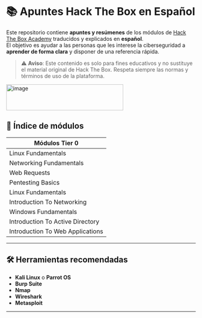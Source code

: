 # 📚 Apuntes Hack The Box en Español

Este repositorio contiene **apuntes y resúmenes** de los módulos de [Hack The Box Academy](https://academy.hackthebox.com/) traducidos y explicados en **español**.  
El objetivo es ayudar a las personas que les interese la ciberseguridad a **aprender de forma clara** y disponer de una referencia rápida.

> ⚠️ **Aviso**: Este contenido es solo para fines educativos y no sustituye el material original de Hack The Box. Respeta siempre las normas y términos de uso de la plataforma.

<img width="311" height="69" alt="image" src="https://github.com/user-attachments/assets/24da81b4-8450-49d4-9e8a-4ace074913e5" />

## 📖 Índice de módulos

| Módulos Tier 0 |
|--------|
| Linux Fundamentals | 
| Networking Fundamentals | 
| Web Requests | 
| Pentesting Basics | 
| Linux Fundamentals | 
| Introduction To Networking | 
| Windows Fundamentals | 
| Introduction To Active Directory |  
| Introduction To Web Applications |   
---

## 🛠 Herramientas recomendadas

- **Kali Linux** o **Parrot OS**
- **Burp Suite**
- **Nmap**
- **Wireshark**
- **Metasploit**

---
